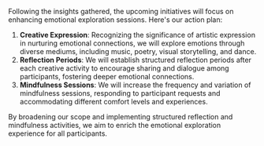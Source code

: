 

Following the insights gathered, the upcoming initiatives will focus on enhancing emotional exploration sessions. Here's our action plan:
1. **Creative Expression**: Recognizing the significance of artistic expression in nurturing emotional connections, we will explore emotions through diverse mediums, including music, poetry, visual storytelling, and dance.
2. **Reflection Periods**: We will establish structured reflection periods after each creative activity to encourage sharing and dialogue among participants, fostering deeper emotional connections.
3. **Mindfulness Sessions**: We will increase the frequency and variation of mindfulness sessions, responding to participant requests and accommodating different comfort levels and experiences.

By broadening our scope and implementing structured reflection and mindfulness activities, we aim to enrich the emotional exploration experience for all participants.